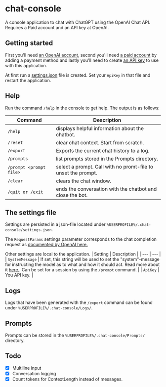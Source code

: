 # chat-console
A console application to chat with ChatGPT using the OpenAI Chat API. Requires a Paid account and an API key at OpenAI.


## Getting started
First you'll need [an OpenAI account](https://platform.openai.com/signup), second you'll need [a paid account](https://platform.openai.com/account/billing/payment-methods) by adding a payment method and lastly you'll need to create [an API key](https://platform.openai.com/account/api-keys) to use with this application.

At first run a [settings.json](https://github.com/bdoner/chat-console/blob/master/README.md#the-settings-file) file is created. Set your `ApiKey` in that file and restart the application.

## Help
Run the command `/help` in the console to get help. The output is as follows:

 Command | Description |
| --- | --- |
| `/help` | displays helpful information about the chatbot. |
| `/reset` | clear chat context. Start from scratch. |
| `/export` | Exports the current chat history to a log. |
| `/prompts`| list prompts stored in the Prompts directory. |
| `/prompt <prompt file>`| select a prompt. Call with no promt-file to unset the prompt. |
| `/clear` | clears the chat window. |
| `/quit or /exit` | ends the conversation with the chatbot and close the bot. |

## The settings file
Settings are persisted in a json-file located under `%USERPROFILE%/.chat-console/settings.json`.

The `RequestParams` settings parameter corresponds to the chat completion request as [documented by OpenAI here.](https://platform.openai.com/docs/api-reference/chat/create#chat/create)

Other settings are local to the application.
| Setting | Description |
| --- | --- |
| `SystemMessage` | If set, this string will be used to set the "system"-message for instructing the model as to what and how it should act. Read more about it [here.](https://platform.openai.com/docs/guides/chat/introduction). Can be set for a session by using the `/prompt` command. |
| `ApiKey` | You API key. |

## Logs
Logs that have been generated with the `/export` command can be found under `%USERPROFILE%/.chat-console/Logs/`.

## Prompts
Prompts can be stored in the `%USERPROFILE%/.chat-console/Prompts/` directory.


## Todo
- [x] Multiline input
- [x] Conversation logging
- [x] Count tokens for ContextLength instead of messages.
